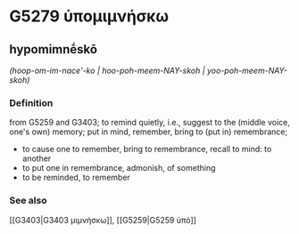 # G5279 ὑπομιμνήσκω

## hypomimnḗskō

_(hoop-om-im-nace'-ko | hoo-poh-meem-NAY-skoh | yoo-poh-meem-NAY-skoh)_

### Definition

from G5259 and G3403; to remind quietly, i.e., suggest to the (middle voice, one's own) memory; put in mind, remember, bring to (put in) remembrance; 

- to cause one to remember, bring to remembrance, recall to mind: to another
- to put one in remembrance, admonish, of something
- to be reminded, to remember

### See also

[[G3403|G3403 μιμνήσκω]], [[G5259|G5259 ὑπό]]
